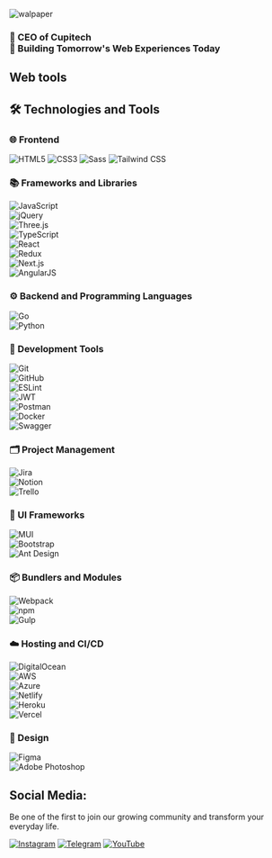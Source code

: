 ![walpaper](https://github.com/user-attachments/assets/e36acb3d-8788-47ec-8b18-a3081f33980b)
### 🎯 CEO of Cupitech <br>🚀 Building Tomorrow's Web Experiences Today

## Web tools
## 🛠️ Technologies and Tools  

### 🌐 Frontend  
![HTML5](https://img.shields.io/badge/HTML5-%23E34F26.svg?style=for-the-badge&logo=html5&logoColor=white) ![CSS3](https://img.shields.io/badge/CSS3-%231572B6.svg?style=for-the-badge&logo=css3&logoColor=white) ![Sass](https://img.shields.io/badge/Sass-%23CC6699.svg?style=for-the-badge&logo=sass&logoColor=white) ![Tailwind CSS](https://img.shields.io/badge/TailwindCSS-%2306B6D4.svg?style=for-the-badge&logo=tailwind-css&logoColor=white)  

### 📚 Frameworks and Libraries  
![JavaScript](https://img.shields.io/badge/JavaScript-%23F7DF1E.svg?style=for-the-badge&logo=javascript&logoColor=black)  
![jQuery](https://img.shields.io/badge/jQuery-%230769AD.svg?style=for-the-badge&logo=jquery&logoColor=white)  
![Three.js](https://img.shields.io/badge/Three.js-%23331F37.svg?style=for-the-badge&logo=three.js&logoColor=white)  
![TypeScript](https://img.shields.io/badge/TypeScript-%23007ACC.svg?style=for-the-badge&logo=typescript&logoColor=white)  
![React](https://img.shields.io/badge/React-%2361DAFB.svg?style=for-the-badge&logo=react&logoColor=black)  
![Redux](https://img.shields.io/badge/Redux-%23764ABC.svg?style=for-the-badge&logo=redux&logoColor=white)  
![Next.js](https://img.shields.io/badge/Next.js-%23000000.svg?style=for-the-badge&logo=next.js&logoColor=white)  
![AngularJS](https://img.shields.io/badge/AngularJS-%23E23237.svg?style=for-the-badge&logo=angularjs&logoColor=white)  

### ⚙️ Backend and Programming Languages  
![Go](https://img.shields.io/badge/Go-%2300ADD8.svg?style=for-the-badge&logo=go&logoColor=white)  
![Python](https://img.shields.io/badge/Python-%233776AB.svg?style=for-the-badge&logo=python&logoColor=white)  

### 🔧 Development Tools  
![Git](https://img.shields.io/badge/Git-%23F05032.svg?style=for-the-badge&logo=git&logoColor=white)  
![GitHub](https://img.shields.io/badge/GitHub-%23181717.svg?style=for-the-badge&logo=github&logoColor=white)  
![ESLint](https://img.shields.io/badge/ESLint-%234B32C3.svg?style=for-the-badge&logo=eslint&logoColor=white)  
![JWT](https://img.shields.io/badge/JWT-%23000000.svg?style=for-the-badge&logo=json-web-tokens&logoColor=white)  
![Postman](https://img.shields.io/badge/Postman-%23FF6C37.svg?style=for-the-badge&logo=postman&logoColor=white)  
![Docker](https://img.shields.io/badge/Docker-%232496ED.svg?style=for-the-badge&logo=docker&logoColor=white)  
![Swagger](https://img.shields.io/badge/Swagger-%2385EA2D.svg?style=for-the-badge&logo=swagger&logoColor=black)  

### 🗂️ Project Management  
![Jira](https://img.shields.io/badge/Jira-%230052CC.svg?style=for-the-badge&logo=jira&logoColor=white)  
![Notion](https://img.shields.io/badge/Notion-%23000000.svg?style=for-the-badge&logo=notion&logoColor=white)  
![Trello](https://img.shields.io/badge/Trello-%23026AA7.svg?style=for-the-badge&logo=trello&logoColor=white)  

### 💅 UI Frameworks  
![MUI](https://img.shields.io/badge/MUI-%230081CB.svg?style=for-the-badge&logo=mui&logoColor=white)  
![Bootstrap](https://img.shields.io/badge/Bootstrap-%23563D7C.svg?style=for-the-badge&logo=bootstrap&logoColor=white)  
![Ant Design](https://img.shields.io/badge/AntDesign-%230170FE.svg?style=for-the-badge&logo=antdesign&logoColor=white)  

### 📦 Bundlers and Modules  
![Webpack](https://img.shields.io/badge/Webpack-%238DD6F9.svg?style=for-the-badge&logo=webpack&logoColor=black)  
![npm](https://img.shields.io/badge/npm-%23CB3837.svg?style=for-the-badge&logo=npm&logoColor=white)  
![Gulp](https://img.shields.io/badge/Gulp-%23CF4647.svg?style=for-the-badge&logo=gulp&logoColor=white)  

### ☁️ Hosting and CI/CD  
![DigitalOcean](https://img.shields.io/badge/DigitalOcean-%230080FF.svg?style=for-the-badge&logo=digitalocean&logoColor=white)  
![AWS](https://img.shields.io/badge/AWS-%23FF9900.svg?style=for-the-badge&logo=amazon-aws&logoColor=white)  
![Azure](https://img.shields.io/badge/Azure-%230072C6.svg?style=for-the-badge&logo=microsoft-azure&logoColor=white)  
![Netlify](https://img.shields.io/badge/Netlify-%2300C7B7.svg?style=for-the-badge&logo=netlify&logoColor=white)  
![Heroku](https://img.shields.io/badge/Heroku-%23430098.svg?style=for-the-badge&logo=heroku&logoColor=white)  
![Vercel](https://img.shields.io/badge/Vercel-%23000000.svg?style=for-the-badge&logo=vercel&logoColor=white)  

### 🎨 Design  
![Figma](https://img.shields.io/badge/Figma-%23F24E1E.svg?style=for-the-badge&logo=figma&logoColor=white)  
![Adobe Photoshop](https://img.shields.io/badge/Adobe%20Photoshop-%2331A8FF.svg?style=for-the-badge&logo=adobe-photoshop&logoColor=white)  

## Social Media:
Be one of the first to join our growing community and transform your everyday life.

[![Instagram](https://img.shields.io/badge/-Instagram-pink?style=for-the-badge&logo=instagram)](https://www.instagram.com/Sensi57)
[![Telegram](https://img.shields.io/badge/-Telegram-green?style=for-the-badge&logo=telegram&logoColor=blue)](https://t.me/Sensi57)
[![YouTube](https://img.shields.io/badge/-YouTube-green?style=for-the-badge&logo=YouTube&logoColor=FF0000)](https://www.youtube.com/alexeyshpavdaMain)
